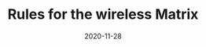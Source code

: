 ---
title: Rules for the wireless Matrix
linkTitle: Rules
type: docs
description: How the wireless Matrix works, from a game mechanics perspective
date: 2020-11-28
weight: 500
---